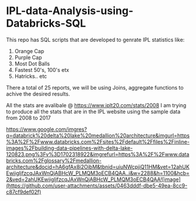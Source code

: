 # IPL-data-Analysis-using-Databricks-SQL

This repo has SQL scripts that are developed to genrate IPL statistics like:
1) Orange Cap
2) Purple Cap
3) Most Dot Balls
4) Fastest 50's, 100's etx
5) Hatricks.. etc

There a total of 25 reports, we will be using Joins, aggregate functions to achive the desired results. 

All the stats are avalibale @ https://www.iplt20.com/stats/2008 I am trying to produce all the stats that are in the IPL website using the sample data from 2008 to 2017

https://www.google.com/imgres?q=databrick%20delta%20lake%20medallion%20architecture&imgurl=https%3A%2F%2Fwww.databricks.com%2Fsites%2Fdefault%2Ffiles%2Finline-images%2Fbuilding-data-pipelines-with-delta-lake-120823.png%3Fv%3D1702318922&imgrefurl=https%3A%2F%2Fwww.databricks.com%2Fglossary%2Fmedallion-architecture&docid=hA6gfAx8i2OibM&tbnid=uiuNWcpjiQ11HM&vet=12ahUKEwiigIjfzcqJAxWnQjABHcW_PLMQM3oECB4QAA..i&w=2288&h=1100&hcb=2&ved=2ahUKEwiigIjfzcqJAxWnQjABHcW_PLMQM3oECB4QAA![image](https://github.com/user-attachments/assets/0463dddf-dbe5-49ea-8cc9-c87cf9def02f)

